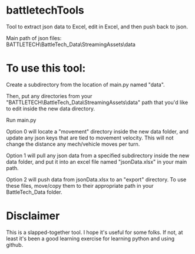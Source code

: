 # battletechTools
Tool to extract json data to Excel, edit in Excel, and then push back to json.


Main path of json files: BATTLETECH\BattleTech_Data\StreamingAssets\data

# To use this tool:
Create a subdirectory from the location of main.py named "data".

Then, put any directories from your "BATTLETECH\BattleTech_Data\StreamingAssets\data" 
path that you'd like to edit inside the new data directory.

Run main.py

Option 0 will locate a "movement" directory inside the new data folder, 
and update any json keys that are tied to movement velocity. This will not 
change the distance any mech/vehicle moves per turn.

Option 1 will pull any json data from a specified subdirectory inside the new data 
folder, and put it into an excel file named "jsonData.xlsx" in your main path.

Option 2 will push data from jsonData.xlsx to an "export" directory. To use these 
files, move/copy them to their appropriate path in your BattleTech_Data folder.

# Disclaimer
This is a slapped-together tool. I hope it's useful for some folks. If not, 
at least it's been a good learning exercise for learning python and using github.
